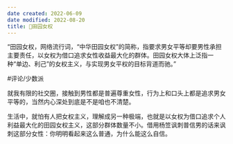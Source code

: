```yaml
---
date created: 2022-06-09
date modified: 2022-08-20
title: 🐤田园女权
---
```


“田园女权，网络流行词，“中华田园女权”的简称，指要求男女平等却要男性承担主要责任，以女权为借口追求女性收益最大化的群体。田园女权大体上泛指一种“单边、利己”的女权主义，与实现男女平权的目标背道而驰。”

#评论/少数派

就我有限的社交圈，接触到男性都是普遍尊重女性，行为上和口头上都是追求男女平等的，当然内心深处到底是不是咱也不清楚。

生活中，就怕有人把女权主义，理解成另一种极端，也就是以女权为借口追求个人利益最大化的田园女权主义，这部分群体数量不小。借用杨笠讽刺普信男的话来讽刺这部分女性：你明明看起来这么普通，为什么能这么自信。
